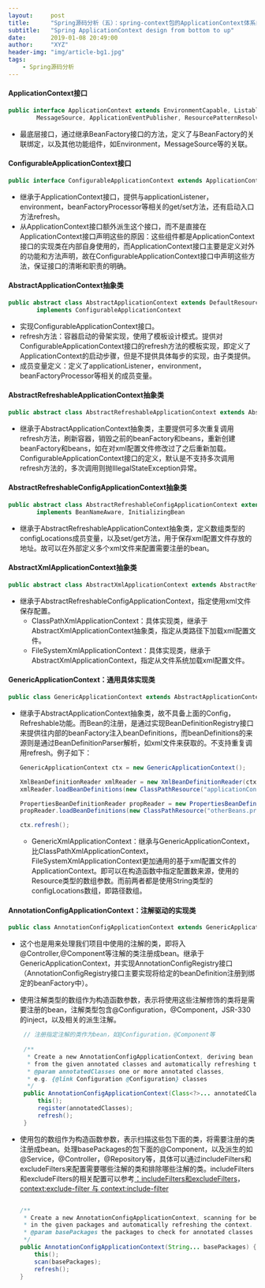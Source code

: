```yaml
---
layout:     post
title:      "Spring源码分析（五）：spring-context包的ApplicationContext体系自底向上的设计"
subtitle:   "Spring ApplicationContext design from bottom to up"
date:       2019-01-08 20:49:00
author:     "XYZ"
header-img: "img/article-bg1.jpg"
tags:
    - Spring源码分析
---
```

#### ApplicationContext接口
```java
public interface ApplicationContext extends EnvironmentCapable, ListableBeanFactory, HierarchicalBeanFactory,
		MessageSource, ApplicationEventPublisher, ResourcePatternResolver
```
* 最底层接口，通过继承BeanFactory接口的方法，定义了与BeanFactory的关联绑定，以及其他功能组件，如Environment，MessageSource等的关联。

#### ConfigurableApplicationContext接口

```java
public interface ConfigurableApplicationContext extends ApplicationContext, Lifecycle, Closeable
```

* 继承于ApplicationContext接口，提供与applicationListener，environment，beanFactoryProcessor等相关的get/set方法，还有启动入口方法refresh。
* 从ApplicationContext接口额外派生这个接口，而不是直接在ApplicationContext接口声明这些的原因：这些组件都是ApplicationContext接口的实现类在内部自身使用的，而ApplicationContext接口主要是定义对外的功能和方法声明，故在ConfigurableApplicationContext接口中声明这些方法，保证接口的清晰和职责的明确。

#### AbstractApplicationContext抽象类

```java
public abstract class AbstractApplicationContext extends DefaultResourceLoader
		implements ConfigurableApplicationContext
```

* 实现ConfigurableApplicationContext接口。
* refresh方法：容器启动的骨架实现，使用了模板设计模式。提供对ConfigurableApplicationContext接口的refresh方法的模板实现，即定义了ApplicationContext的启动步骤，但是不提供具体每步的实现，由子类提供。
* 成员变量定义：定义了applicationListener，environment，beanFactoryProcessor等相关的成员变量。

#### AbstractRefreshableApplicationContext抽象类

```java
public abstract class AbstractRefreshableApplicationContext extends AbstractApplicationContext
```

* 继承于AbstractApplicationContext抽象类，主要提供可多次重复调用refresh方法，刷新容器，销毁之前的beanFactory和beans，重新创建beanFactory和beans，如在对xml配置文件修改过了之后重新加载。ConfigurableApplicationContext接口的定义，默认是不支持多次调用refresh方法的，多次调用则抛IllegalStateException异常。

#### AbstractRefreshableConfigApplicationContext抽象类

```java
public abstract class AbstractRefreshableConfigApplicationContext extends AbstractRefreshableApplicationContext
		implements BeanNameAware, InitializingBean
```

* 继承于AbstractRefreshableApplicationContext抽象类，定义数组类型的configLocations成员变量，以及set/get方法，用于保存xml配置文件存放的地址。故可以在外部定义多个xml文件来配置需要注册的bean。

#### AbstractXmlApplicationContext抽象类

```java
public abstract class AbstractXmlApplicationContext extends AbstractRefreshableConfigApplicationContext
```

* 继承于AbstractRefreshableConfigApplicationContext，指定使用xml文件保存配置。
   * ClassPathXmlApplicationContext：具体实现类，继承于AbstractXmlApplicationContext抽象类，指定从类路径下加载xml配置文件。
   * FileSystemXmlApplicationContext：具体实现类，继承于AbstractXmlApplicationContext，指定从文件系统加载xml配置文件。

#### GenericApplicationContext：通用具体实现类

```java
public class GenericApplicationContext extends AbstractApplicationContext implements BeanDefinitionRegistry
```

* 继承于AbstractApplicationContext抽象类，故不具备上面的Config，Refreshable功能。而Bean的注册，是通过实现BeanDefinitionRegistry接口来提供往内部的beanFactory注入beanDefinitions，而beanDefinitions的来源则是通过BeanDefinitionParser解析，如xml文件来获取的。不支持重复调用refresh。例子如下：

    ```java
    GenericApplicationContext ctx = new GenericApplicationContext();
    
    XmlBeanDefinitionReader xmlReader = new XmlBeanDefinitionReader(ctx);
    xmlReader.loadBeanDefinitions(new ClassPathResource("applicationContext.xml"));
    
    PropertiesBeanDefinitionReader propReader = new PropertiesBeanDefinitionReader(ctx);
    propReader.loadBeanDefinitions(new ClassPathResource("otherBeans.properties"));
    
    ctx.refresh();
    ```
    * GenericXmlApplicationContext：继承与GenericApplicationContext，比ClassPathXmlApplicationContext，FileSystemXmlApplicationContext更加通用的基于xml配置文件的ApplicationContext。即可以在构造函数中指定配置数来源，使用的Resource类型的数组参数。而前两者都是使用String类型的configLocations数组，即路径数组。
    
#### AnnotationConfigApplicationContext：注解驱动的实现类

```java
public class AnnotationConfigApplicationContext extends GenericApplicationContext implements AnnotationConfigRegistry 
```

* 这个也是用来处理我们项目中使用的注解的类，即将入@Controller,@Component等注解的类注册成bean。继承于GenericApplicationContext，并实现AnnotationConfigRegistry接口（AnnotationConfigRegistry接口主要实现将给定的beanDefinition注册到绑定的beanFactory中）。
* 使用注解类型的数组作为构造函数参数，表示将使用这些注解修饰的类将是需要注册的bean，注解类型包含@Configuration，@Component，JSR-330的inject，以及相关的派生注解。
   
   ```java
    // 注册指定注解的类作为bean，如@Configuration，@Component等
    
	/**
	 * Create a new AnnotationConfigApplicationContext, deriving bean definitions
	 * from the given annotated classes and automatically refreshing the context.
	 * @param annotatedClasses one or more annotated classes,
	 * e.g. {@link Configuration @Configuration} classes
	 */
	public AnnotationConfigApplicationContext(Class<?>... annotatedClasses) {
		this();
		register(annotatedClasses);
		refresh();
	}
   ```
   
* 使用包的数组作为构造函数参数，表示扫描这些包下面的类，将需要注册的类注册成bean。处理basePackages的包下面的@Component，以及派生的如@Service，@Controller，@Repository等，具体可以通过includeFilters和excludeFilters来配置需要哪些注解的类和排除哪些注解的类。includeFilters和excludeFilters的相关配置可以参考[：includeFilters和excludeFilters](https://blog.csdn.net/lindiwo/article/details/53406624)，[context:exclude-filter 与 context:include-filter](https://blog.csdn.net/liuwenbo0920/article/details/7260013)
    
    ```java
   
	/**
	 * Create a new AnnotationConfigApplicationContext, scanning for bean definitions
	 * in the given packages and automatically refreshing the context.
	 * @param basePackages the packages to check for annotated classes
	 */
	public AnnotationConfigApplicationContext(String... basePackages) {
		this();
		scan(basePackages);
		refresh();
	}
    ```